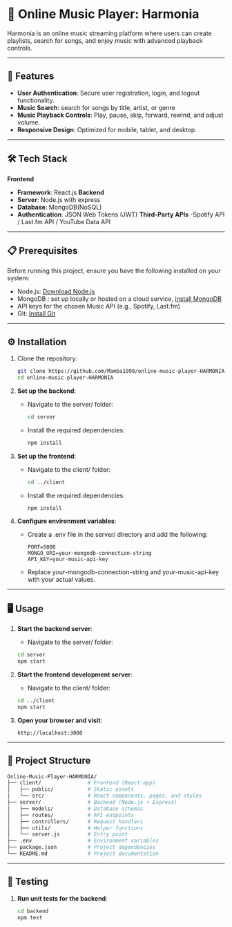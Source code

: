 # 🎵 Online Music Player: Harmonia

Harmonia is an online music streaming platform where users can create playlists, search for songs, and enjoy music with advanced playback controls.

---

## 🚀 Features

- **User Authentication**: Secure user registration, login, and logout functionality.
- **Music Search**: search for songs by title, artist, or genre
- **Music Playback Controls**: Play, pause, skip, forward, rewind, and adjust volume.
- **Responsive Design**: Optimized for mobile, tablet, and desktop.

---

## 🛠️ Tech Stack

**Frontend**
- **Framework**: React.js
**Backend**
- **Server**: Node.js with express
- **Database**: MongoDB(NoSQL)
- **Authentication**: JSON Web Tokens (JWT)
**Third-Party APIs**
-Spotify API / Last.fm API / YouTube Data API

---


## 📋 Prerequisites

Before running this project, ensure you have the following installed on your system:

- Node.js: [Download Node.js](https://nodejs.org/)
- MongoDB : set up locally or hosted on a cloud service, [install MongoDB](https://www.mongodb.com/try/download/community)
- API keys for the chosen Music API (e.g., Spotify, Last.fm)
- Git: [Install Git](https://git-scm.com/)

---

## ⚙️ Installation

1. Clone the repository:
   
   ```bash
   git clone https://github.com/Mamba1990/online-music-player-HARMONIA.git
   cd online-music-player-HARMONIA

3. **Set up the backend**:

   - Navigate to the server/ folder:
     
     ```bash
     cd server
   - Install the required dependencies:
     
     ```bash
     npm install

4. **Set up the frontend**:
 
   - Navigate to the client/ folder:
     
     ```bash
     cd ../client
   
   - Install the required dependencies:
     
      ```bash
      npm install

5. **Configure environment variables**:
   
   - Create a .env file in the server/ directory and add the following:
     
      ```plaintext
      PORT=5000
      MONGO_URI=your-mongodb-connection-string
      API_KEY=your-music-api-key
      ```
   - Replace your-mongodb-connection-string and your-music-api-key with your actual values.
   
---

## 🖥️ Usage

1. **Start the backend server**:
   
   - Navigate to the server/ folder:
     
   ```bash
   cd server
   npm start

3. **Start the frontend development server**:
   
   - Navigate to the client/ folder:
      
   ```bash
   cd ../client
   npm start

4. **Open your browser and visit**:
   
   ```arduino
   http://localhost:3000
   
 ---  

## 📂 Project Structure
   ```graphql
Online-Music-Player-HARMONIA/
├── client/               # Frontend (React app)
│   ├── public/           # Static assets
│   └── src/              # React components, pages, and styles
├── server/               # Backend (Node.js + Express)
│   ├── models/           # Database schemas
│   ├── routes/           # API endpoints
│   ├── controllers/      # Request handlers
│   ├── utils/            # Helper functions
│   └── server.js         # Entry point
├── .env                  # Environment variables
├── package.json          # Project dependencies
└── README.md             # Project documentation

   ```

---

## 🧪 Testing

1. **Run unit tests for the backend**:
   ```bash
   cd backend
   npm test
